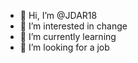 - 👋 Hi, I’m @JDAR18
- 👀 I’m interested in change 
- 🌱 I’m currently learning
- 💞️ I’m looking for a job

<!---
JDAR18/JDAR18 
